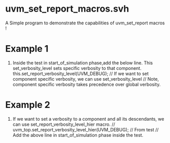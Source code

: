 # uvm_set_report_macros.svh
A Simple program to demonstrate the capabilities of uvm_set_report macros !

# Example 1
1) Inside the test in start_of_simulation phase,add the below line. This set_verbosity_level sets specific verbosity to that component.
    this.set_report_verbosity_level(UVM_DEBUG); 
    // If we want to set component specific verbosity, we can use set_verbosity_level
    // Note, component specific verbosity takes precedence over global verbosity.
    
# Example 2
1) If we want to set a verbosity to a component and all its descendants, we can use set_report_verbosity_level_hier macro.
// uvm_top.set_report_verbosity_level_hier(UVM_DEBUG); // From test
// Add the above line in start_of_simulation phase inside the test.

